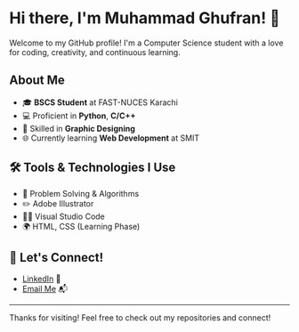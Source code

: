 # Hi there, I'm Muhammad Ghufran! 👋

Welcome to my GitHub profile! I'm a Computer Science student with a love for coding, creativity, and continuous learning.

## About Me
- 🎓 **BSCS Student** at FAST-NUCES Karachi  
- 💻 Proficient in **Python**, **C/C++**  
- 🎨 Skilled in **Graphic Designing**  
- 🌐 Currently learning **Web Development** at SMIT  

## 🛠️ Tools & Technologies I Use
- 🧠 Problem Solving & Algorithms  
- ✏️ Adobe Illustrator  
- 🧑‍💻 Visual Studio Code  
- 🌍 HTML, CSS (Learning Phase)  

## 🤝 Let's Connect!
- [LinkedIn](https://linkedin.com) 🔗  
- [Email Me](mailto:your.email@example.com) 📬  

---

Thanks for visiting! Feel free to check out my repositories and connect!

